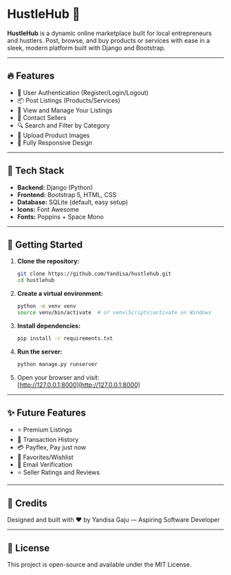 # HustleHub 🛒

**HustleHub** is a dynamic online marketplace built for local entrepreneurs and hustlers. Post, browse, and buy products or services with ease in a sleek, modern platform built with Django and Bootstrap.

---

## 🔥 Features

- 🧍 User Authentication (Register/Login/Logout)
- 📦 Post Listings (Products/Services)
- 📄 View and Manage Your Listings
- 💬 Contact Sellers
- 🔍 Search and Filter by Category
- 📸 Upload Product Images
- 📱 Fully Responsive Design

---

## 🎨 Tech Stack

- **Backend:** Django (Python)
- **Frontend:** Bootstrap 5, HTML, CSS
- **Database:** SQLite (default, easy setup)
- **Icons:** Font Awesome
- **Fonts:** Poppins + Space Mono

---

## 🚀 Getting Started

1. **Clone the repository:**
   ```bash
   git clone https://github.com/Yandisa/hustlehub.git
   cd hustlehub
   ```

2. **Create a virtual environment:**
   ```bash
   python -m venv venv
   source venv/bin/activate  # or venv\Scripts\activate on Windows
   ```

3. **Install dependencies:**
   ```bash
   pip install -r requirements.txt
   ```

4. **Run the server:**
   ```bash
   python manage.py runserver
   ```

5. Open your browser and visit:  
   [http://127.0.0.1:8000](http://127.0.0.1:8000)

---

## ✨ Future Features

- ⭐ Premium Listings
- 🧾 Transaction History
- 💳 Payflex, Pay just now
- 🛒 Favorites/Wishlist
- 📧 Email Verification
- ⭐ Seller Ratings and Reviews

---

## 🙌 Credits

Designed and built with ❤️ by Yandisa Gaju — Aspiring Software Developer

---

## 📄 License

This project is open-source and available under the MIT License.
